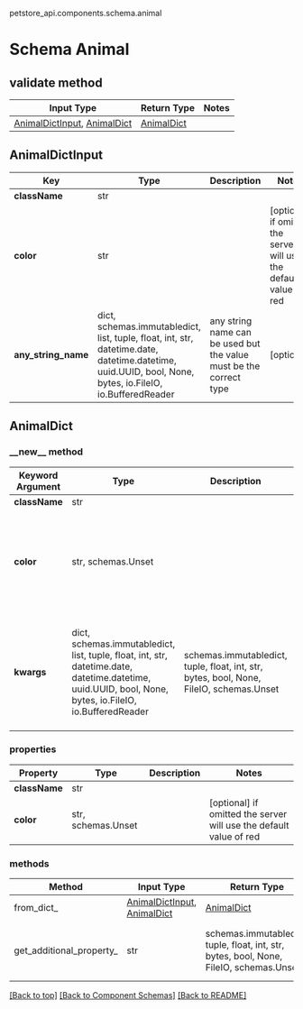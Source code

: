 petstore_api.components.schema.animal
# Schema Animal

## validate method
Input Type | Return Type | Notes
------------ | ------------- | -------------
[AnimalDictInput](#animaldictinput), [AnimalDict](#animaldict) | [AnimalDict](#animaldict) |

## AnimalDictInput
Key | Type |  Description | Notes
------------ | ------------- | ------------- | -------------
**className** | str |  |
**color** | str |  | [optional] if omitted the server will use the default value of red
**any_string_name** | dict, schemas.immutabledict, list, tuple, float, int, str, datetime.date, datetime.datetime, uuid.UUID, bool, None, bytes, io.FileIO, io.BufferedReader | any string name can be used but the value must be the correct type | [optional]

## AnimalDict
### &lowbar;&lowbar;new&lowbar;&lowbar; method
Keyword Argument | Type | Description | Notes
---------------- | ---- | ----------- | -----
**className** | str |  |
**color** | str, schemas.Unset |  | [optional] if omitted the server will use the default value of red
**kwargs** | dict, schemas.immutabledict, list, tuple, float, int, str, datetime.date, datetime.datetime, uuid.UUID, bool, None, bytes, io.FileIO, io.BufferedReader | schemas.immutabledict, tuple, float, int, str, bytes, bool, None, FileIO, schemas.Unset | any string name can be used but the value must be the correct type | [optional] typed value is accessed with the get_additional_property_ method

### properties
Property | Type | Description | Notes
-------- | ---- | ----------- | -----
**className** | str |  |
**color** | str, schemas.Unset |  | [optional] if omitted the server will use the default value of red

### methods
Method | Input Type | Return Type | Notes
------ | ---------- | ----------- | ------
from_dict_ | [AnimalDictInput](#animaldictinput), [AnimalDict](#animaldict) | [AnimalDict](#animaldict) | a constructor
get_additional_property_ | str | schemas.immutabledict, tuple, float, int, str, bytes, bool, None, FileIO, schemas.Unset | provides type safety for additional properties

[[Back to top]](#top) [[Back to Component Schemas]](../../../README.md#Component-Schemas) [[Back to README]](../../../README.md)
